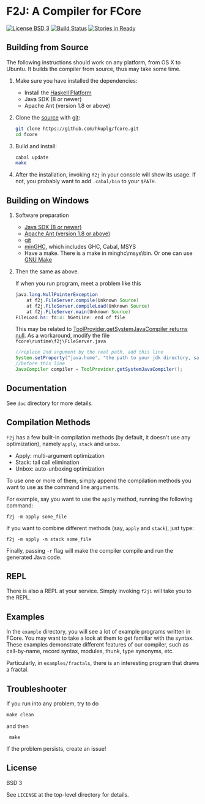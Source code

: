 # F2J: A Compiler for FCore
[![License BSD 3][badge-license]](LICENSE)
[![Build Status](https://travis-ci.org/hkuplg/fcore.svg?branch=develop)](https://travis-ci.org/hkuplg/fcore)
[![Stories in Ready](https://badge.waffle.io/hkuplg/fcore.png?label=ready&title=Ready)](https://waffle.io/hkuplg/fcore)

## Building from Source

The following instructions should work on any platform, from OS X to
Ubuntu. It builds the compiler from source, thus may take some time.

1. Make sure you have installed the dependencies:

    + Install the [Haskell Platform](https://www.haskell.org/platform/)
    + Java SDK (8 or newer)
    + Apache Ant (version 1.8 or above)

2. Clone the [source] with [git]:

   ```bash
   git clone https://github.com/hkuplg/fcore.git
   cd fcore
   ```
[source]: https://github.com/hkuplg/fcore
[git]: http://git-scm.com/

3. Build and install:

   ```bash
   cabal update
   make
   ```

4. After the installation, invoking `f2j` in your console will show
   its usage. If not, you probably want to add `.cabal/bin` to your
   `$PATH`.

## Building on Windows ##

1. Software preparation
    - [Java SDK (8 or newer)](http://www.oracle.com/technetwork/java/index.html)
    - [Apache Ant (version 1.8 or above)](http://ant.apache.org/)
    - [git](http://git-scm.com/)
    - [minGHC](https://github.com/fpco/minghc), which includes GHC, Cabal, MSYS
    - Have a make. There is a make in minghc\msys\bin. Or one can use [GNU Make](http://www.gnu.org/software/make/)

2. Then the same as above.

    If when you run program, meet a problem like this
    ```java
    java.lang.NullPointerException
        at f2j.FileServer.compile(Unknown Source)
        at f2j.FileServer.compileLoad(Unknown Source)
        at f2j.FileServer.main(Unknown Source)
    FileLoad.hs: fd:4: hGetLine: end of file
    ```
    This may be related to [ToolProvider.getSystemJavaCompiler returns null](http://bugs.java.com/bugdatabase/view_bug.do?bug_id=6477844).
    As a workaround, modify the file `fcore\runtime\f2j\FileServer.java`
    ```java
    //replace 2nd argument by the real path, add this line
    System.setProperty("java.home", "the path to your jdk directory, same as JAVA_HOME")
    //before this line
    JavaCompiler compiler = ToolProvider.getSystemJavaCompiler();
    ```

## Documentation ##

See `doc` directory for more details.


## Compilation Methods

`F2j` has a few built-in compilation methods (by default, it doesn't
use any optimization), namely `apply`, `stack` and `unbox`.

+ Apply: multi-argument optimization
+ Stack: tail call elimination
+ Unbox: auto-unboxing optimization

To use one or more of them, simply append the compilation methods you
want to use as the command line arguments.

For example, say you want to use the `apply` method, running the
following command:

    f2j -m apply some_file

If you want to combine different methods (say, `apply` and `stack`),
just type:

    f2j -m apply -m stack some_file

Finally, passing `-r` flag will make the compiler compile and run the
generated Java code.

## REPL

There is also a REPL at your service. Simply invoking `f2ji` will take
you to the REPL.

## Examples

In the `example` directory, you will see a lot of example programs
written in FCore. You may want to take a look at them to get familiar
with the syntax. These examples demonstrate different features of our
compiler, such as call-by-name, record syntax, modules, thunk, type
synonyms, etc.

Particularly, in `examples/fractals`, there is an interesting program
that draws a fractal.

## Troubleshooter

If you run into any problem, try to do

    make clean

and then

     make

If the problem persists, create an issue!

## License

BSD 3

See `LICENSE` at the top-level directory for details.

[badge-license]: https://img.shields.io/badge/license-BSD_3-green.svg
